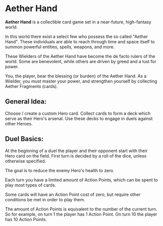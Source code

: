 # Aether Hand

**Aether Hand** is a collectible card game set in a near-future, high-fantasy world. 

In this world there exist a select few who possess the so called "Aether Hand". These individuals are able to reach through time and space itself to summon powerful entities, spells, weapons, and more. 

These Wielders of the Aether Hand have become the de facto rulers of the world. Some are benevolent, while others are driven by greed and a lust for power.

You, the player, bear the blessing (or burden) of the Aether Hand. As a Wielder, you must master your power, and strengthen yourself by collecting Aether Fragments (cards).

## General Idea:

Choose / create a custom Hero card.
Collect cards to form a deck which serve as their Hero's arsenal.
Use these decks to engage in duels against other Heroes.

## Duel Basics:

At the beginning of a duel the player and their opponent start with their Hero card on the field.
First turn is decided by a roll of the dice, unless otherwise specified.

The goal is to reduce the enemy Hero's health to zero.

Each turn you have a limited amount of Action Points, which can be spent to play most types of cards.

Some cards will have an Action Point cost of zero, but require other conditions be met in order to play them.

The amount of Action Points is equivalent to the number of the current turn. 
So for example, on turn 1 the player has 1 Action Point. On turn 10 the player has 10 Action Points.





